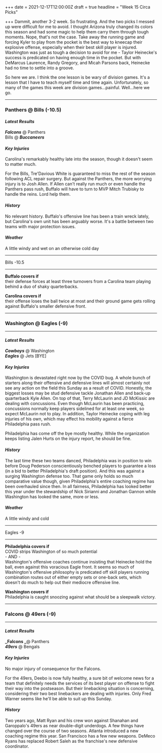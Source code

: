 +++
date = 2021-12-17T12:00:00Z
draft = true
headline = "Week 15 Circa Picks"

+++
Dammit, another 3-2 week. So frustrating. And the two picks I messed up were difficult for me to avoid. I thought Arizona truly changed its colors this season and had some magic to help them carry them through tough moments. Nope, that's not the case. Take away the running game and forcing Kyler to play from the pocket is the best way to kneecap their explosive offense, especially when their best skill player is injured. Washington was just as tough a decision to avoid for me - Taylor Heinecke's success is predicated on having enough time in the pocket. But with DeMarcus Laurence, Randy Gregory, and Micah Parsons back, Heinecke had no time to settle into a groove.

So here we are. I think the one lesson is be wary of division games. It's a lesson that I have to teach myself time and time again. Unfortunately, so many of the games this week are division games...painful. Well...here we go.

***

### Panthers @ Bills (-10.5)

#### _Latest Results_

**_Falcons_** @ Panthers  
Bills @ **_Buccaneers_**

#### _Key Injuries_

Carolina's remarkably healthy late into the season, though it doesn't seem to matter much.

For the Bills, Tre'Davious White is guaranteed to miss the rest of the season following ACL repair surgery. But against the Panthers, the more worrying injury is to Josh Allen. If Allen can't really run much or even handle the Panthers pass rush, Buffalo will have to turn to MVP Mitch Trubisky to handle the reins. Lord help them.

#### _History_

No relevant history. Buffalo's offensive line has been a train wreck lately, but Carolina's own unit has been arguably worse. It's a battle between two teams with major protection issues.

#### _Weather_

A little windy and wet on an otherwise cold day

***

Bills -10.5

***

**Buffalo covers if**  
their defense forces at least three turnovers from a Carolina team playing behind a duo of shaky quarterbacks.

**Carolina covers if**  
their offense loses the ball twice at most and their ground game gets rolling against Buffalo's smaller defensive front.

***

### Washington @ Eagles (-9)

***

#### _Latest Results_

**_Cowboys_** @ Washington  
**_Eagles_** @ Jets \[BYE\]

#### _Key Injuries_

Washington is devastated right now by the COVID bug. A whole bunch of starters along their offensive and defensive lines will almost certainly not see any action on the field this Sunday as a result of COVID. Honestly, the biggest losses may be stud defensive tackle Jonathan Allen and back-up quarterback Kyle Allen. On top of that, Terry McLaurin and JD McKissic are dealing with concussions. Even though McLaurin has been practicing, concussions normally keep players sidelined for at least one week, so expect McLaurin not to play. In addition, Taylor Heinecke coping with leg injuries of his own, which may effect his mobility against a fierce Philadelphia pass rush.

Philadelphia has come off the bye mostly healthy. While the organization keeps listing Jalen Hurts on the injury report, he should be fine.

#### _History_

The last time these two teams danced, Philadelphia was in position to win before Doug Pederson conscientiously benched players to guarantee a loss (in a bid to better Philadelphia's draft position). And this was against a surging Washington defense too. That game only holds so much comparative value though, given Philadelphia's entire coaching regime has been overhauled since then. In all fairness, Philadelphia has looked better this year under the stewardship of Nick Sirianni and Jonathan Gannon while Washington has looked the same, more or less.

#### _Weather_

A little windy and cold

***

Eagles -9

***

**Philadelphia covers if**  
COVID strips Washington of so much potential  
\- AND -  
Washington's offensive coaches continue insisting that Heinecke hold the ball, even against this voracious Eagle front. It seems so much of Washington's offensive philosophy is predicated off skill players running combination routes out of either empty sets or one-back sets, which doesn't do much to help out their mediocre offensive line.

**Washington covers if**  
Philadelphia is caught snoozing against what should be a sleepwalk victory.

***

### Falcons @ 49ers (-9)

***

#### _Latest Results_

**_Falcons _**@ Panthers  
**_49ers_** @ Bengals

#### _Key Injuries_

No major injury of consequence for the Falcons.

For the 49ers, Deebo is now fully healthy, a sure bit of welcome news for a team that definitely needs the services of its best player on offense to fight their way into the postseason. But their linebacking situation is concerning, considering their two best linebackers are dealing with injuries. Only Fred Warner seems like he'll be able to suit up this Sunday.

#### _History_

Two years ago, Matt Ryan and his crew won against Shanahan and Garoppalo's 49ers as near double-digit underdogs. A few things have changed over the course of two seasons. Atlanta introduced a new coaching regime this year. San Francisco has a few new weapons. DeMeco Ryans has replaced Robert Saleh as the franchise's new defensive coordinator. 